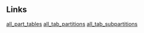 
## Links

  [all_part_tables](https://github.com/ReneNyffenegger/oracle-patterns/tree/master/Installed/data-dictionary/part_tables)
  [all_tab_partitions](https://github.com/ReneNyffenegger/oracle-patterns/tree/master/Installed/data-dictionary/tab_partitions)
  [all_tab_subpartitions](https://github.com/ReneNyffenegger/oracle-patterns/tree/master/Installed/data-dictionary/tab_subpartitions)
